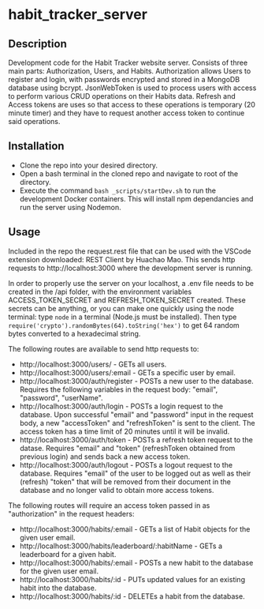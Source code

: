 ﻿# habit_tracker_server
 
 ## Description
 Development code for the Habit Tracker website server. Consists of three main parts: Authorization, Users, and Habits. Authorization allows Users to register and login, with  passwords encrypted and stored in a MongoDB database using bcrypt. JsonWebToken is used to process users with access to perform various CRUD operations on their Habits data. Refresh and Access tokens are uses so that access to these operations is temporary (20 minute timer) and they have to request another access token to continue said operations.
 
 ## Installation 
* Clone the repo into your desired directory.
* Open a bash terminal in the cloned repo and navigate to root of the directory.
* Execute the command `bash _scripts/startDev.sh` to run the development Docker containers. This will install npm dependancies and run the server using Nodemon.

## Usage
Included in the repo the request.rest file that can be used with the VSCode extension downloaded: REST Client by Huachao Mao. This sends http requests to http://localhost:3000 where the development server is running.

In order to properly use the server on your localhost, a .env file needs to be created in the /api folder, with the environment variables ACCESS_TOKEN_SECRET and REFRESH_TOKEN_SECRET created. These secrets can be anything, or you can make one quickly using the node terminal: type `node` in a terminal (Node.js must be installed). Then type `require('crypto').randomBytes(64).toString('hex')` to get 64 random bytes converted to a hexadecimal string.

The following routes are available to send http requests to:
* http://localhost:3000/users/ - GETs all users.
* http://localhost:3000/users/:email - GETs a specific user by email.
* http://localhost:3000/auth/register - POSTs a new user to the database. Requires the following variables in the request body: "email", "password", "userName".
* http://localhost:3000/auth/login - POSTs a login request to the database. Upon successful "email" and "password" input in the request body, a new "accessToken" and "refreshToken" is sent to the client. The access token has a time limit of 20 minutes until it will be invalid.
* http://localhost:3000/auth/token - POSTs a refresh token request to the datase. Requires "email" and "token" (refreshToken obtained from previous login) and sends back a new access token.
* http://localhost:3000/auth/logout - POSTs a logout request to the database. Requires "email" of the user to be logged out as well as their (refresh) "token" that will be removed from their document in the database and no longer valid to obtain more access tokens.

The following routes will require an access token passed in as "authorization" in the request headers:
* http://localhost:3000/habits/:email - GETs a list of Habit objects for the given user email. 
* http://localhost:3000/habits/leaderboard/:habitName - GETs a leaderboard for a given habit. 
* http://localhost:3000/habits/:email - POSTs a new habit to the database for the given user email.
* http://localhost:3000/habits/:id - PUTs updated values for an existing habit into the database.
* http://localhost:3000/habits/:id - DELETEs a habit from the database.
